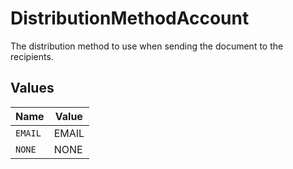 # DistributionMethodAccount

The distribution method to use when sending the document to the recipients.


## Values

| Name    | Value   |
| ------- | ------- |
| `EMAIL` | EMAIL   |
| `NONE`  | NONE    |